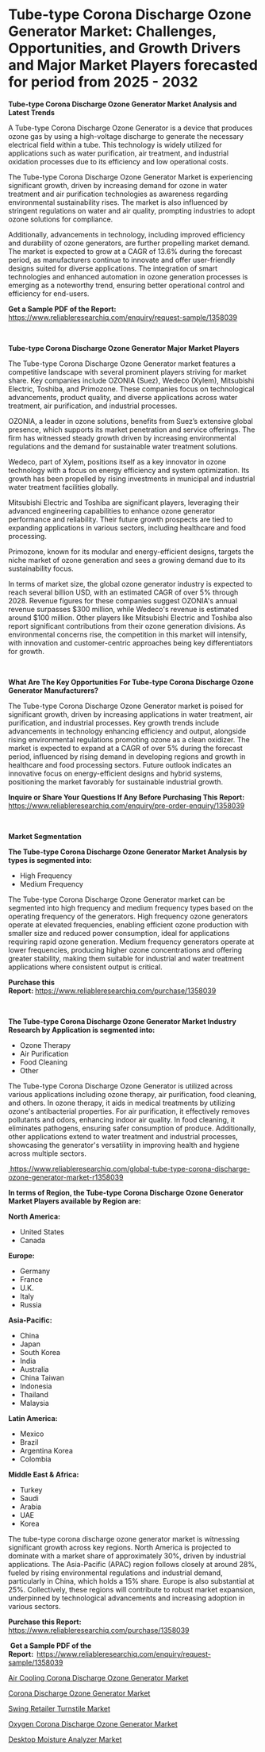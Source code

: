 <p><h1>Tube-type Corona Discharge Ozone Generator Market: Challenges, Opportunities, and Growth Drivers and Major Market Players forecasted for period from 2025 - 2032</h1></p><p><strong>Tube-type Corona Discharge Ozone Generator Market Analysis and Latest Trends</strong></p>
<p><p>A Tube-type Corona Discharge Ozone Generator is a device that produces ozone gas by using a high-voltage discharge to generate the necessary electrical field within a tube. This technology is widely utilized for applications such as water purification, air treatment, and industrial oxidation processes due to its efficiency and low operational costs. </p><p>The Tube-type Corona Discharge Ozone Generator Market is experiencing significant growth, driven by increasing demand for ozone in water treatment and air purification technologies as awareness regarding environmental sustainability rises. The market is also influenced by stringent regulations on water and air quality, prompting industries to adopt ozone solutions for compliance. </p><p>Additionally, advancements in technology, including improved efficiency and durability of ozone generators, are further propelling market demand. The market is expected to grow at a CAGR of 13.6% during the forecast period, as manufacturers continue to innovate and offer user-friendly designs suited for diverse applications. The integration of smart technologies and enhanced automation in ozone generation processes is emerging as a noteworthy trend, ensuring better operational control and efficiency for end-users.</p></p>
<p><strong>Get a Sample PDF of the Report:&nbsp;</strong> <a href="https://www.reliableresearchiq.com/enquiry/request-sample/1358039?utm_campaign=104&utm_medium=2&utm_source=Github&utm_content=ia&utm_term=24022025&utm_id=tube-type-corona-discharge-ozone-generator">https://www.reliableresearchiq.com/enquiry/request-sample/1358039</a></p>
<p>&nbsp;</p>
<p><strong>Tube-type Corona Discharge Ozone Generator Major Market Players</strong></p>
<p><p>The Tube-type Corona Discharge Ozone Generator market features a competitive landscape with several prominent players striving for market share. Key companies include OZONIA (Suez), Wedeco (Xylem), Mitsubishi Electric, Toshiba, and Primozone. These companies focus on technological advancements, product quality, and diverse applications across water treatment, air purification, and industrial processes.</p><p>OZONIA, a leader in ozone solutions, benefits from Suez’s extensive global presence, which supports its market penetration and service offerings. The firm has witnessed steady growth driven by increasing environmental regulations and the demand for sustainable water treatment solutions.</p><p>Wedeco, part of Xylem, positions itself as a key innovator in ozone technology with a focus on energy efficiency and system optimization. Its growth has been propelled by rising investments in municipal and industrial water treatment facilities globally.</p><p>Mitsubishi Electric and Toshiba are significant players, leveraging their advanced engineering capabilities to enhance ozone generator performance and reliability. Their future growth prospects are tied to expanding applications in various sectors, including healthcare and food processing.</p><p>Primozone, known for its modular and energy-efficient designs, targets the niche market of ozone generation and sees a growing demand due to its sustainability focus.</p><p>In terms of market size, the global ozone generator industry is expected to reach several billion USD, with an estimated CAGR of over 5% through 2028. Revenue figures for these companies suggest OZONIA's annual revenue surpasses $300 million, while Wedeco's revenue is estimated around $100 million. Other players like Mitsubishi Electric and Toshiba also report significant contributions from their ozone generation divisions. As environmental concerns rise, the competition in this market will intensify, with innovation and customer-centric approaches being key differentiators for growth.</p></p>
<p>&nbsp;</p>
<p><strong>What Are The Key Opportunities For Tube-type Corona Discharge Ozone Generator Manufacturers?</strong></p>
<p><p>The Tube-type Corona Discharge Ozone Generator market is poised for significant growth, driven by increasing applications in water treatment, air purification, and industrial processes. Key growth trends include advancements in technology enhancing efficiency and output, alongside rising environmental regulations promoting ozone as a clean oxidizer. The market is expected to expand at a CAGR of over 5% during the forecast period, influenced by rising demand in developing regions and growth in healthcare and food processing sectors. Future outlook indicates an innovative focus on energy-efficient designs and hybrid systems, positioning the market favorably for sustainable industrial growth.</p></p>
<p><strong>Inquire or Share Your Questions If Any Before Purchasing This Report:</strong> <a href="https://www.reliableresearchiq.com/enquiry/pre-order-enquiry/1358039?utm_campaign=104&utm_medium=2&utm_source=Github&utm_content=ia&utm_term=24022025&utm_id=tube-type-corona-discharge-ozone-generator">https://www.reliableresearchiq.com/enquiry/pre-order-enquiry/1358039</a></p>
<p>&nbsp;</p>
<p><strong>Market Segmentation</strong></p>
<p><strong>The Tube-type Corona Discharge Ozone Generator Market Analysis by types is segmented into:</strong></p>
<p><ul><li>High Frequency</li><li>Medium Frequency</li></ul></p>
<p><p>The Tube-type Corona Discharge Ozone Generator market can be segmented into high frequency and medium frequency types based on the operating frequency of the generators. High frequency ozone generators operate at elevated frequencies, enabling efficient ozone production with smaller size and reduced power consumption, ideal for applications requiring rapid ozone generation. Medium frequency generators operate at lower frequencies, producing higher ozone concentrations and offering greater stability, making them suitable for industrial and water treatment applications where consistent output is critical.</p></p>
<p><strong>Purchase this Report:&nbsp;</strong><a href="https://www.reliableresearchiq.com/purchase/1358039?utm_campaign=104&utm_medium=2&utm_source=Github&utm_content=ia&utm_term=24022025&utm_id=tube-type-corona-discharge-ozone-generator">https://www.reliableresearchiq.com/purchase/1358039</a></p>
<p>&nbsp;</p>
<p><strong>The Tube-type Corona Discharge Ozone Generator Market Industry Research by Application is segmented into:</strong></p>
<p><ul><li>Ozone Therapy</li><li>Air Purification</li><li>Food Cleaning</li><li>Other</li></ul></p>
<p><p>The Tube-type Corona Discharge Ozone Generator is utilized across various applications including ozone therapy, air purification, food cleaning, and others. In ozone therapy, it aids in medical treatments by utilizing ozone's antibacterial properties. For air purification, it effectively removes pollutants and odors, enhancing indoor air quality. In food cleaning, it eliminates pathogens, ensuring safer consumption of produce. Additionally, other applications extend to water treatment and industrial processes, showcasing the generator's versatility in improving health and hygiene across multiple sectors.</p></p>
<p><a href="https://www.reliableresearchiq.com/global-tube-type-corona-discharge-ozone-generator-market-r1358039?utm_campaign=104&utm_medium=2&utm_source=Github&utm_content=ia&utm_term=24022025&utm_id=tube-type-corona-discharge-ozone-generator">&nbsp;https://www.reliableresearchiq.com/global-tube-type-corona-discharge-ozone-generator-market-r1358039</a></p>
<p><strong>In terms of Region, the Tube-type Corona Discharge Ozone Generator Market Players available by Region are:</strong></p>
<p>
    <p> <strong> North America: </strong>
        <ul>
            <li>United States</li>
            <li>Canada</li>
        </ul>
        </p> 
    <p> <strong> Europe: </strong>
        <ul>
            <li>Germany</li>
            <li>France</li>
            <li>U.K.</li>
            <li>Italy</li>
            <li>Russia</li>
        </ul>
        </p> 
    <p> <strong> Asia-Pacific: </strong>
        <ul>
            <li>China</li>
            <li>Japan</li>
            <li>South Korea</li>
            <li>India</li>
            <li>Australia</li>
            <li>China Taiwan</li>
            <li>Indonesia</li>
            <li>Thailand</li>
            <li>Malaysia</li>
        </ul>
        </p> 
    <p> <strong> Latin America: </strong>
        <ul>
            <li>Mexico</li>
            <li>Brazil</li>
            <li>Argentina Korea</li>
            <li>Colombia</li>
        </ul>
        </p> 
    <p> <strong> Middle East & Africa: </strong>
        <ul>
            <li>Turkey</li>
            <li>Saudi</li>
            <li>Arabia</li>
            <li>UAE</li>
            <li>Korea</li>
        </ul>
    </p>
    </p>
<p><p>The tube-type corona discharge ozone generator market is witnessing significant growth across key regions. North America is projected to dominate with a market share of approximately 30%, driven by industrial applications. The Asia-Pacific (APAC) region follows closely at around 28%, fueled by rising environmental regulations and industrial demand, particularly in China, which holds a 15% share. Europe is also substantial at 25%. Collectively, these regions will contribute to robust market expansion, underpinned by technological advancements and increasing adoption in various sectors.</p></p>
<p><strong>Purchase this Report: </strong><a href="https://www.reliableresearchiq.com/purchase/1358039?utm_campaign=104&utm_medium=2&utm_source=Github&utm_content=ia&utm_term=24022025&utm_id=tube-type-corona-discharge-ozone-generator">https://www.reliableresearchiq.com/purchase/1358039</a></p>
<p>&nbsp;<strong>Get a Sample PDF of the Report:&nbsp;&nbsp;</strong><a href="https://www.reliableresearchiq.com/enquiry/request-sample/1358039?utm_campaign=104&utm_medium=2&utm_source=Github&utm_content=ia&utm_term=24022025&utm_id=tube-type-corona-discharge-ozone-generator">https://www.reliableresearchiq.com/enquiry/request-sample/1358039</a></p>
<p><strong></strong></p>
<p><p><a href="https://github.com/houltngake/Market-Research-Report-List-1/blob/main/air-cooling-corona-discharge-ozone-generator-market.md?utm_campaign=104&utm_medium=2&utm_source=Github&utm_content=ia&utm_term=24022025&utm_id=tube-type-corona-discharge-ozone-generator">Air Cooling Corona Discharge Ozone Generator Market</a></p><p><a href="https://github.com/quiraytaibat/Market-Research-Report-List-1/blob/main/corona-discharge-ozone-generator-market.md?utm_campaign=104&utm_medium=2&utm_source=Github&utm_content=ia&utm_term=24022025&utm_id=tube-type-corona-discharge-ozone-generator">Corona Discharge Ozone Generator Market</a></p><p><a href="https://github.com/denuetkachci/Market-Research-Report-List-1/blob/main/swing-retailer-turnstile-market.md?utm_campaign=104&utm_medium=2&utm_source=Github&utm_content=ia&utm_term=24022025&utm_id=tube-type-corona-discharge-ozone-generator">Swing Retailer Turnstile Market</a></p><p><a href="https://github.com/direepittr/Market-Research-Report-List-1/blob/main/oxygen-corona-discharge-ozone-generator-market.md?utm_campaign=104&utm_medium=2&utm_source=Github&utm_content=ia&utm_term=24022025&utm_id=tube-type-corona-discharge-ozone-generator">Oxygen Corona Discharge Ozone Generator Market</a></p><p><a href="https://github.com/lenjakam/Market-Research-Report-List-1/blob/main/desktop-moisture-analyzer-market.md?utm_campaign=104&utm_medium=2&utm_source=Github&utm_content=ia&utm_term=24022025&utm_id=tube-type-corona-discharge-ozone-generator">Desktop Moisture Analyzer Market</a></p></p>